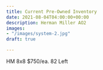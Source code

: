 ```yaml
---
title: Current Pre-Owned Inventory
date: 2021-08-04T04:00:00+00:00
description: Herman Miller AO2
images:
- "/images/system-2.jpg"
draft: true

---
```

HM 8x8 $750/ea. 82 Left